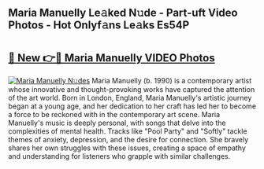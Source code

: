 ## Maria Manuelly Le𝚊ked N𝚞de - Part-uft Video Photos - Hot Onlyf𝚊ns Le𝚊ks Es54P

# <h2><a href="http://ac3468.deff.icu/?id=Maria+Manuelly">🔗 New 👉🔴 Maria Manuelly VIDEO Photos</a></h2>

[![Maria Manuelly N𝚞des](https://i.imgur.com/rIISA9y.gif)](http://ac3468.deff.icu/?id=Maria+Manuelly)
Maria Manuelly (b. 1990) is a contemporary artist whose innovative and thought-provoking works have captured the attention of the art world. Born in London, England, Maria Manuelly's artistic journey began at a young age, and her dedication to her craft has led her to become a force to be reckoned with in the contemporary art scene. Maria Manuelly's music is deeply personal, with songs that delve into the complexities of mental health. Tracks like "Pool Party" and "Softly" tackle themes of anxiety, depression, and the desire for connection. She bravely shares her own struggles with these issues, creating a space of empathy and understanding for listeners who grapple with similar challenges.
